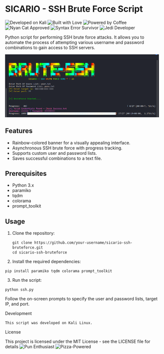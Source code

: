 # SICARIO - SSH Brute Force Script


![Developed on Kali](https://img.shields.io/badge/Developed%20on-Kali%20Linux-orange.svg)
![Built with Love](https://img.shields.io/badge/Built%20with-Love-red)
![Powered by Coffee](https://img.shields.io/badge/Powered%20by-Coffee-brown)
![Nyan Cat Approved](https://img.shields.io/badge/Nyan%20Cat-Approved-orange)
![Syntax Error Survivor](https://img.shields.io/badge/Syntax%20Error%20Survivor-green)
![Jedi Developer](https://img.shields.io/badge/Jedi%20Developer-blue)

Python script for performing SSH brute force attacks. It allows you to automate the process of attempting various username and password combinations to gain access to SSH servers.

![SSH Bruteforce](https://github.com/Sic4rio/ssh-bruteforce/blob/main/ssh-brute.png?raw=true)


## Features

- Rainbow-colored banner for a visually appealing interface.
- Asynchronous SSH brute force with progress tracking.
- Supports custom user and password lists.
- Saves successful combinations to a text file.

## Prerequisites

- Python 3.x
- paramiko
- tqdm
- colorama
- prompt_toolkit

## Usage

1. Clone the repository:

   ```
   git clone https://github.com/your-username/sicario-ssh-bruteforce.git
   cd sicario-ssh-bruteforce
   ```
2. Install the required dependencies:

```
pip install paramiko tqdm colorama prompt_toolkit
```
3. Run the script:

```
python ssh.py
```
Follow the on-screen prompts to specify the user and password lists, target IP, and port.

Development

    This script was developed on Kali Linux.

License

This project is licensed under the MIT License - see the LICENSE file for details
![Pun Enthusiast](https://img.shields.io/badge/Pun-Enthusiast-yellow)
![Pizza-Powered](https://img.shields.io/badge/Pizza-Powered-red)
